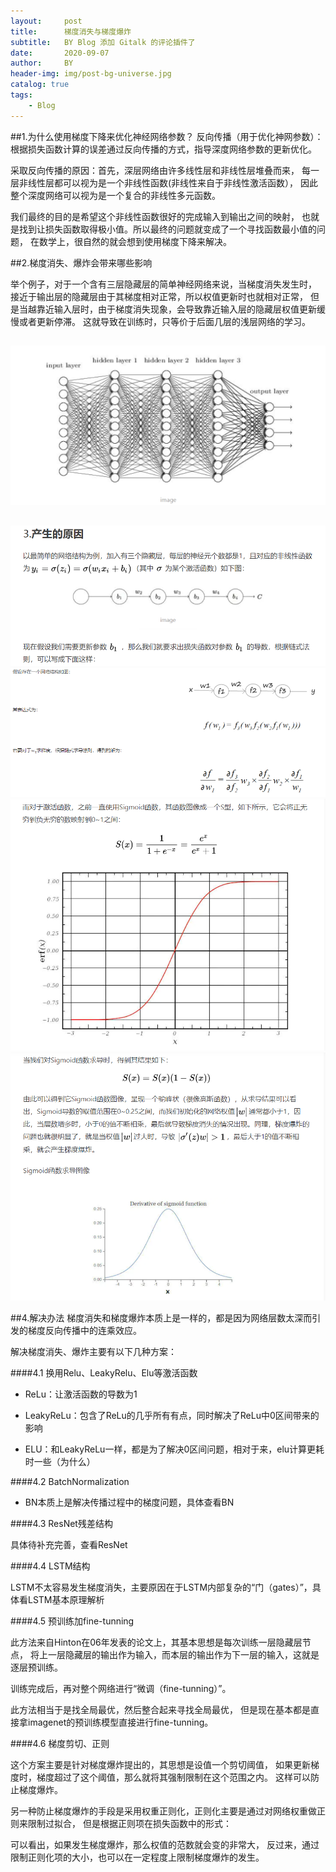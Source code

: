 ```yaml
---
layout:     post
title:      梯度消失与梯度爆炸
subtitle:   BY Blog 添加 Gitalk 的评论插件了
date:       2020-09-07
author:     BY
header-img: img/post-bg-universe.jpg
catalog: true
tags:
    - Blog
---
```


##1.为什么使用梯度下降来优化神经网络参数？
反向传播（用于优化神网参数）：根据损失函数计算的误差通过反向传播的方式，指导深度网络参数的更新优化。

采取反向传播的原因：首先，深层网络由许多线性层和非线性层堆叠而来，
每一层非线性层都可以视为是一个非线性函数(非线性来自于非线性激活函数），
因此整个深度网络可以视为是一个复合的非线性多元函数。

我们最终的目的是希望这个非线性函数很好的完成输入到输出之间的映射，
也就是找到让损失函数取得极小值。所以最终的问题就变成了一个寻找函数最小值的问题，
在数学上，很自然的就会想到使用梯度下降来解决。
 
 
##2.梯度消失、爆炸会带来哪些影响

举个例子，对于一个含有三层隐藏层的简单神经网络来说，当梯度消失发生时，
接近于输出层的隐藏层由于其梯度相对正常，所以权值更新时也就相对正常，
但是当越靠近输入层时，由于梯度消失现象，会导致靠近输入层的隐藏层权值更新缓慢或者更新停滞。
这就导致在训练时，只等价于后面几层的浅层网络的学习。
##
![avatar](../pictures/梯度消失与梯度爆炸/梯度1.png)
##
![avatar](../pictures/梯度消失与梯度爆炸/梯度2.png)
![avatar](../pictures/梯度消失与梯度爆炸/梯度3.png)
![avatar](../pictures/梯度消失与梯度爆炸/梯度4.png)
![avatar](../pictures/梯度消失与梯度爆炸/梯度5.png) 

##4.解决办法
梯度消失和梯度爆炸本质上是一样的，都是因为网络层数太深而引发的梯度反向传播中的连乘效应。

解决梯度消失、爆炸主要有以下几种方案：

####4.1 换用Relu、LeakyRelu、Elu等激活函数

- ReLu：让激活函数的导数为1

- LeakyReLu：包含了ReLu的几乎所有有点，同时解决了ReLu中0区间带来的影响

- ELU：和LeakyReLu一样，都是为了解决0区间问题，相对于来，elu计算更耗时一些（为什么）
 
####4.2 BatchNormalization

- BN本质上是解决传播过程中的梯度问题，具体查看BN

####4.3 ResNet残差结构

具体待补充完善，查看ResNet

####4.4 LSTM结构

LSTM不太容易发生梯度消失，主要原因在于LSTM内部复杂的“门（gates）”，具体看LSTM基本原理解析

####4.5 预训练加fine-tunning

此方法来自Hinton在06年发表的论文上，其基本思想是每次训练一层隐藏层节点，
将上一层隐藏层的输出作为输入，而本层的输出作为下一层的输入，这就是逐层预训练。

训练完成后，再对整个网络进行“微调（fine-tunning）”。

此方法相当于是找全局最优，然后整合起来寻找全局最优，
但是现在基本都是直接拿imagenet的预训练模型直接进行fine-tunning。

####4.6 梯度剪切、正则

这个方案主要是针对梯度爆炸提出的，其思想是设值一个剪切阈值，
如果更新梯度时，梯度超过了这个阈值，那么就将其强制限制在这个范围之内。
这样可以防止梯度爆炸。

另一种防止梯度爆炸的手段是采用权重正则化，正则化主要是通过对网络权重做正则来限制过拟合，
但是根据正则项在损失函数中的形式：

可以看出，如果发生梯度爆炸，那么权值的范数就会变的非常大，
反过来，通过限制正则化项的大小，也可以在一定程度上限制梯度爆炸的发生。

 